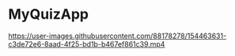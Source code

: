 # MyQuizApp

https://user-images.githubusercontent.com/88178278/154463631-c3de72e6-8aad-4f25-bd1b-b467ef861c39.mp4

